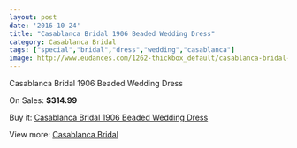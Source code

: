 ```yaml
---
layout: post
date: '2016-10-24'
title: "Casablanca Bridal 1906 Beaded Wedding Dress"
category: Casablanca Bridal
tags: ["special","bridal","dress","wedding","casablanca"]
image: http://www.eudances.com/1262-thickbox_default/casablanca-bridal-1906-beaded-wedding-dress.jpg
---
```

Casablanca Bridal 1906 Beaded Wedding Dress

On Sales: **$314.99**
<a href="https://www.eudances.com/en/casablanca-bridal/447-casablanca-bridal-1906-beaded-wedding-dress.html"><amp-img layout="responsive" width="600" height="600" src="//www.eudances.com/1262-thickbox_default/casablanca-bridal-1906-beaded-wedding-dress.jpg" alt="Casablanca Bridal 1906 Beaded Wedding Dress 0" /></a>
<a href="https://www.eudances.com/en/casablanca-bridal/447-casablanca-bridal-1906-beaded-wedding-dress.html"><amp-img layout="responsive" width="600" height="600" src="//www.eudances.com/1263-thickbox_default/casablanca-bridal-1906-beaded-wedding-dress.jpg" alt="Casablanca Bridal 1906 Beaded Wedding Dress 1" /></a>
<a href="https://www.eudances.com/en/casablanca-bridal/447-casablanca-bridal-1906-beaded-wedding-dress.html"><amp-img layout="responsive" width="600" height="600" src="//www.eudances.com/1264-thickbox_default/casablanca-bridal-1906-beaded-wedding-dress.jpg" alt="Casablanca Bridal 1906 Beaded Wedding Dress 2" /></a>

Buy it: [Casablanca Bridal 1906 Beaded Wedding Dress](https://www.eudances.com/en/casablanca-bridal/447-casablanca-bridal-1906-beaded-wedding-dress.html "Casablanca Bridal 1906 Beaded Wedding Dress")

View more: [Casablanca Bridal](https://www.eudances.com/en/4-casablanca-bridal "Casablanca Bridal")